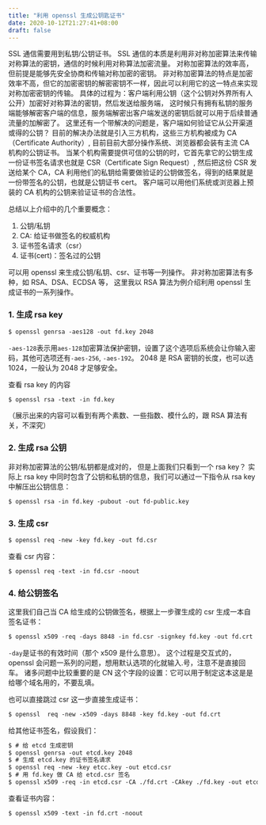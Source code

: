 ```yaml
---
title: "利用 openssl 生成公钥匙证书"
date: 2020-10-12T21:27:41+08:00
draft: false
---
```


SSL 通信需要用到私钥/公钥证书。
SSL 通信的本质是利用非对称加密算法来传输对称算法的密钥，通信的时候利用对称算法加密流量。
对称加密算法的效率高，但前提是能够先安全协商和传输对称加密的密钥。
非对称加密算法的特点是加密效率不高，但它的加密密钥的解密密钥不一样，因此可以利用它的这一特点来实现对称加密密钥的传输。
具体的过程为：客户端利用公钥（这个公钥对外界所有人公开）加密好对称算法的密钥，然后发送给服务端，
这时候只有拥有私钥的服务端能够解密客户端的信息，服务端解密出客户端发送的密钥后就可以用于后续普通流量的加解密了。
这里还有一个带解决的问题是，客户端如何验证它从公开渠道或得的公钥？
目前的解决办法就是引入三方机构，这些三方机构被成为 CA（Certificate Authority）, 
目前目前大部分操作系统、浏览器都会装有主流 CA 机构的公钥证书。
当某个机构需要提供可信的公钥的时，它首先拿它的公钥生成一份证书签名请求也就是 CSR（Certificate Sign Request）,
然后把这份 CSR 发送给某个 CA，CA 利用他们的私钥给需要做验证的公钥做签名，得到的结果就是一份带签名的公钥，也就是公钥证书 cert。
客户端可以用他们系统或浏览器上预装的 CA 机构的公钥来验证证书的合法性。

总结以上介绍中的几个重要概念：

1. 公钥/私钥
2. CA: 给证书做签名的权威机构
3. 证书签名请求（csr）
4. 证书(cert)：签名过的公钥

可以用 openssl 来生成公钥/私钥、csr、证书等一列操作。
非对称加密算法有多种，如 RSA、DSA、ECDSA 等，
这里我以 RSA 算法为例介绍利用 openssl 生成证书的一系列操作。

### 1. 生成 rsa key

```txt
$ openssl genrsa -aes128 -out fd.key 2048
```

`-aes-128`表示用`aes-128`加密算法保护密钥，设置了这个选项后系统会让你输入密码，其他可选项还有`-aes-256`, `-aes-192`。
2048 是 RSA 密钥的长度，也可以选 1024，一般认为 2048 才足够安全。

查看 rsa key 的内容

```txt
$ openssl rsa -text -in fd.key
```
（展示出来的内容可以看到有两个素数、一些指数、模什么的，跟 RSA 算法有关，不深究）

### 2. 生成 rsa 公钥

非对称加密算法的公钥/私钥都是成对的，
但是上面我们只看到一个 rsa key？
实际上 rsa key 中同时包含了公钥和私钥的信息，我们可以通过一下指令从 rsa key 中解压出公钥信息：

```txt
$ openssl rsa -in fd.key -pubout -out fd-public.key
```

### 3. 生成 csr

```txt
$ openssl req -new -key fd.key -out fd.csr
```

查看 csr 内容：

```txt
$ openssl req -text -in fd.csr -noout
```

### 4. 给公钥签名

这里我们自己当 CA 给生成的公钥做签名，根据上一步骤生成的 csr 生成一本自签名证书：

```txt
$ openssl x509 -req -days 8848 -in fd.csr -signkey fd.key -out fd.crt
```

`-day`是证书的有效时间（那个 x509 是什么意思）。
这个过程是交互式的，openssl 会问题一系列的问题，想用默认选项的化就输入.号，注意不是直接回车。
诸多问题中比较重要的是 CN 这个字段的设置：它可以用于制定这本这是是给哪个域名用的，不要乱填。

也可以直接跳过 csr 这一步直接生成证书：

```txt
$ openssl  req -new -x509 -days 8848 -key fd.key -out fd.crt
```

给其他证书签名，假设我们：

```txt
$ # 给 etcd 生成密钥
$ openssl genrsa -out etcd.key 2048
$ # 生成 etcd.key 的证书签名请求
$ openssl req -new -key etcc.key -out etcd.csr
$ # 用 fd.key 做 CA 给 etcd.csr 签名
$ openssl x509 -req -in etcd.csr -CA ./fd.crt -CAkey ./fd.key -out etcd.crt -days 8848 -CAcreateserial
```

查看证书内容：

```txt
$ openssl x509 -text -in fd.crt -noout
```
